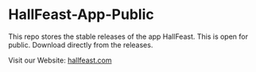 # HallFeast-App-Public

This repo stores the stable releases of the app HallFeast. This is open for public. Download directly from the releases.

Visit our Website: [hallfeast.com](https://www.hallfeast.com)
